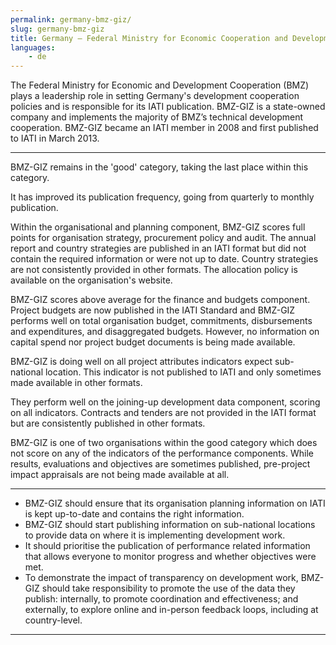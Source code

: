 ```yaml
---
permalink: germany-bmz-giz/
slug: germany-bmz-giz
title: Germany – Federal Ministry for Economic Cooperation and Development - GIZ (BMZ-GIZ)
languages:
    - de
---
```


The Federal Ministry for Economic and Development Cooperation (BMZ) plays a leadership role in setting Germany's development cooperation policies and is responsible for its IATI publication. BMZ-GIZ is a state-owned company and implements the majority of BMZ’s technical development cooperation. BMZ-GIZ became an IATI member in 2008 and first published to IATI in March 2013.

---

BMZ-GIZ remains in the 'good' category, taking the last place within this category.

It has improved its publication frequency, going from quarterly to monthly publication.

Within the organisational and planning component, BMZ-GIZ scores full points for organisation strategy, procurement policy and audit. The annual report and country strategies are published in an IATI format but did not contain the required information or were not up to date. Country strategies are not consistently provided in other formats. The allocation policy is available on the organisation's website.

BMZ-GIZ scores above average for the finance and budgets component. Project budgets are now published in the IATI Standard and BMZ-GIZ performs well on total organisation budget, commitments, disbursements and expenditures, and disaggregated budgets. However, no information on capital spend nor project budget documents is being made available.

BMZ-GIZ is doing well on all project attributes indicators expect sub-national location. This indicator is not published to IATI and only sometimes made available in other formats.

They perform well on the joining-up development data component, scoring on all indicators. Contracts and tenders are not provided in the IATI format but are consistently published in other formats.

BMZ-GIZ is one of two organisations within the good category which does not score on any of the indicators of the performance components. While results, evaluations and objectives are sometimes published, pre-project impact appraisals are not being made available at all.

---

 * BMZ-GIZ should ensure that its organisation planning information on IATI is kept up-to-date and contains the right information.
 * BMZ-GIZ should start publishing information on sub-national locations to provide data on where it is implementing development work.
 * It should prioritise the publication of performance related information that allows everyone to monitor progress and whether objectives were met.
 * To demonstrate the impact of transparency on development work, BMZ-GIZ should take responsibility to promote the use of the data they publish: internally, to promote coordination and effectiveness; and externally, to explore online and in-person feedback loops, including at country-level.

---
